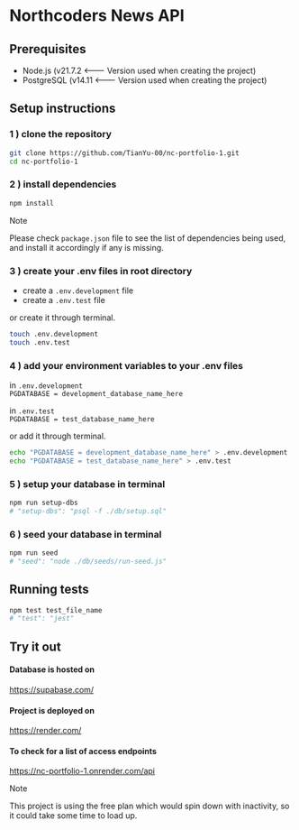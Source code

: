 # Northcoders News API



## Prerequisites
- Node.js (v21.7.2 <--- Version used when creating the project)
- PostgreSQL (v14.11 <--- Version used when creating the project)

## Setup instructions

### 1 ) clone the repository
``` bash 
git clone https://github.com/TianYu-00/nc-portfolio-1.git
cd nc-portfolio-1
```

### 2 ) install dependencies
``` bash 
npm install
```
> [!NOTE]
Please check `package.json` file to see the list of dependencies being used, and install it accordingly if any is missing.

### 3 ) create your .env files in root directory

- create a `.env.development` file
- create a `.env.test` file

or create it through terminal.
``` bash
touch .env.development
touch .env.test
```

### 4 ) add your environment variables to your .env files

in `.env.development` \
`PGDATABASE = development_database_name_here`

in `.env.test` \
`PGDATABASE = test_database_name_here`

or add it through terminal.
``` bash 
echo "PGDATABASE = development_database_name_here" > .env.development
echo "PGDATABASE = test_database_name_here" > .env.test
```

### 5 ) setup your database in terminal

``` bash
npm run setup-dbs
# "setup-dbs": "psql -f ./db/setup.sql"
```

### 6 ) seed your database in terminal

``` bash
npm run seed
# "seed": "node ./db/seeds/run-seed.js"
```

## Running tests

``` bash
npm test test_file_name
# "test": "jest"
```

## Try it out 

#### Database is hosted on
https://supabase.com/
#### Project is deployed on 
https://render.com/

#### To check for a list of access endpoints
https://nc-portfolio-1.onrender.com/api

> [!NOTE]
This project is using the free plan which would spin down with inactivity, so it could take some time to load up.
